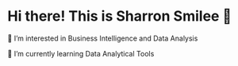 # Hi there! This is Sharron Smilee 👋
👀 I’m interested in Business Intelligence and Data Analysis

🌱 I’m currently learning Data Analytical Tools


<!---
Sharron-Smilee/Sharron-Smilee is a ✨ special ✨ repository because its `README.md` (this file) appears on your GitHub profile.
You can click the Preview link to take a look at your changes.
--->
